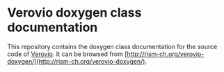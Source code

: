 # Verovio doxygen class documentation

This repository contains the doxygen class documentation for the source code of [Verovio](https://www.github.com/rism-ch/verovio). It can be browsed from [http://rism-ch.org/verovio-doxygen/](http://rism-ch.org/verovio-doxygen/).
